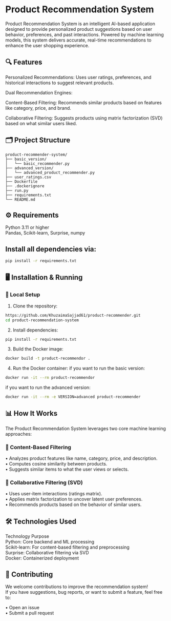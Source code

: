 # Product Recommendation System
Product Recommendation System is an intelligent AI-based application designed to provide personalized product suggestions based on user behavior, preferences, and past interactions. Powered by machine learning models, this system delivers accurate, real-time recommendations to enhance the user shopping experience.

## 🔍 Features
Personalized Recommendations: Uses user ratings, preferences, and historical interactions to suggest relevant products.

Dual Recommendation Engines:

Content-Based Filtering: Recommends similar products based on features like category, price, and brand.

Collaborative Filtering: Suggests products using matrix factorization (SVD) based on what similar users liked.

## 🗂️ Project Structure
```plaintext
product-recommender-system/
├── basic_version/
│   └── basic_recommender.py
├── advanced_version/
│   └── advanced_product_recommender.py
├── user_ratings.csv
├── Dockerfile
├── .dockerignore
├── run.py
├── requirements.txt
└── README.md
```

## ⚙️ Requirements
Python 3.11 or higher<br>
Pandas, Scikit-learn, Surprise, numpy

## Install all dependencies via:

```bash
pip install -r requirements.txt
```
## 🖥️ Installation & Running
### 🔧 Local Setup

1. Clone the repository:
```bash
https://github.com/KhuzaimaSajjad61/product-recommender.git
cd product-recommendation-system
```

2. Install dependencies:

```bash
pip install -r requirements.txt
```

3. Build the Docker image:

```bash
docker build -t product-recommendor .
```

4. Run the Docker container:
if you want to run the basic version:

```bash
docker run -it --rm product-recommendor
```
if you want to run the advanced version:

```bash
docker run -it --rm -e VERSION=advanced product-recommender
```


## 📊 How It Works
The Product Recommendation System leverages two core machine learning approaches:

### 🧠 Content-Based Filtering 
• Analyzes product features like name, category, price, and description.<br>
• Computes cosine similarity between products.<br>
• Suggests similar items to what the user views or selects.<br>

### 🤝 Collaborative Filtering (SVD)
• Uses user-item interactions (ratings matrix).<br>
• Applies matrix factorization to uncover latent user preferences.<br>
• Recommends products based on the behavior of similar users.<br> 


## 🛠️ Technologies Used
Technology	Purpose<br>
Python:	Core backend and ML processing<br>
Scikit-learn: For content-based filtering and preprocessing<br>
Surprise: Collaborative filtering via SVD<br>
Docker: Containerized deployment<br>


## 🤝 Contributing
We welcome contributions to improve the recommendation system!<br>
If you have suggestions, bug reports, or want to submit a feature, feel free to:<br>

• Open an issue<br>
• Submit a pull request

